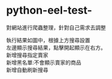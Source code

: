 # python-eel-test-
對網站進行爬蟲整理，針對自己需求去調整

執行結果如圖中，根據上方搜尋設置  
左邊顯示搜尋結果，點擊開起顯示在右方。  
新增搜尋指定賣家  
新增黑名單:不會顯示賣家的商品  
新增自動刷新搜尋  
